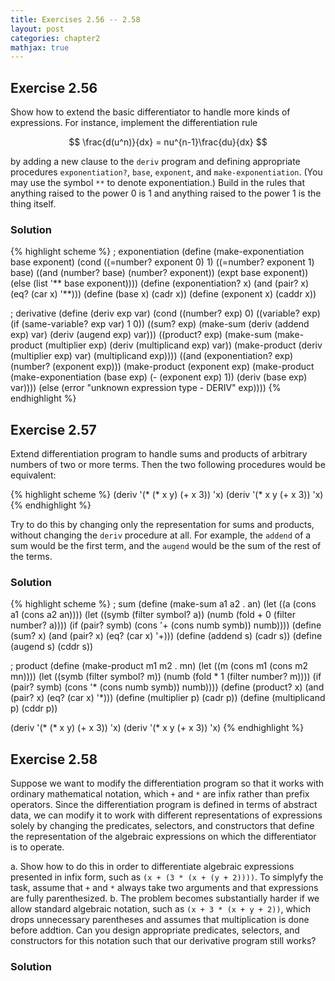 ```yaml
---
title: Exercises 2.56 -- 2.58
layout: post
categories: chapter2
mathjax: true
---
```


<a name="Ex2.56"> </a>

## Exercise 2.56

Show how to extend the basic differentiator to handle more kinds of
expressions. For instance, implement the differentiation rule

$$
\frac{d(u^n)}{dx} = nu^{n-1}\frac{du}{dx}
$$

by adding a new clause to the `deriv` program and defining appropriate
procedures `exponentiation?`, `base`, `exponent`, and
`make-exponentiation`. (You may use the symbol `**` to denote
exponentiation.) Build in the rules that anything raised to the power
0 is 1 and anything raised to the power 1 is the thing itself.

### Solution

{% highlight scheme %}
; exponentiation
(define (make-exponentiation base exponent)
  (cond ((=number? exponent 0) 1)
        ((=number? exponent 1) base)
        ((and (number? base) (number? exponent)) (expt base exponent))
        (else (list '** base exponent))))
(define (exponentiation? x)
  (and (pair? x) (eq? (car x) '**)))
(define (base x) (cadr x))
(define (exponent x) (caddr x))

; derivative
(define (deriv exp var)
  (cond ((number? exp) 0)
        ((variable? exp)
         (if (same-variable? exp var) 1 0))
        ((sum? exp)
         (make-sum (deriv (addend exp) var)
                   (deriv (augend exp) var)))
        ((product? exp)
         (make-sum
           (make-product (multiplier exp)
                         (deriv (multiplicand exp) var))
           (make-product (deriv (multiplier exp) var)
                         (multiplicand exp))))
        ((and (exponentiation? exp) (number? (exponent exp)))
         (make-product
          (exponent exp)
          (make-product
           (make-exponentiation (base exp) (- (exponent exp) 1))
           (deriv (base exp) var))))
        (else
         (error "unknown expression type - DERIV" exp))))
{% endhighlight %}

<a name="Ex2.57"> </a>

## Exercise 2.57

Extend differentiation program to handle sums and products of
arbitrary numbers of two or more terms. Then the two following
procedures would be equivalent:

{% highlight scheme %}
(deriv '(* (* x y) (+ x 3)) 'x)
(deriv '(* x y (+ x 3)) 'x)
{% endhighlight %}

Try to do this by changing only the representation for sums and
products, without changing the `deriv` procedure at all. For example,
the `addend` of a sum would be the first term, and the `augend` would
be the sum of the rest of the terms.

### Solution

{% highlight scheme %}
; sum
(define (make-sum  a1 a2 . an)
  (let ((a (cons a1 (cons a2 an))))
    (let ((symb (filter symbol? a))
          (numb (fold + 0 (filter number? a))))
      (if (pair? symb)
          (cons '+ (cons numb symb))
          numb))))
(define (sum? x)
  (and (pair? x) (eq? (car x) '+)))
(define (addend s) (cadr s))
(define (augend s) (cddr s))

; product
(define (make-product m1 m2 . mn)
  (let ((m (cons m1 (cons m2 mn))))
    (let ((symb (filter symbol? m))
          (numb (fold * 1 (filter number? m))))
      (if (pair? symb)
          (cons '* (cons numb symb))
          numb))))
(define (product? x)
  (and (pair? x) (eq? (car x) '*)))
(define (multiplier p) (cadr p))
(define (multiplicand p) (cddr p))

(deriv '(* (* x y) (+ x 3)) 'x)
(deriv '(* x y (+ x 3)) 'x)
{% endhighlight %}

<a name="Ex2.87"> </a>

## Exercise 2.58
Suppose we want to modify the differentiation program so that it works
with ordinary mathematical notation, which `+` and `*` are infix
rather than prefix operators. Since the differentiation program is
defined in terms of abstract data, we can modify it to work with
different representations of expressions solely by changing the
predicates, selectors, and constructors that define the representation
of the algebraic expressions on which the differentiator is to operate.

a. Show how to do this in order to differentiate algebraic expressions
   presented in infix form, such as `(x + (3 * (x + (y + 2))))`. To
   simplyfy the task, assume that `+` and `*` always take two
   arguments and that expressions are fully parenthesized.
b. The problem becomes substantially harder if we allow standard
   algebraic notation, such as `(x + 3 * (x + y + 2))`, which drops
   unnecessary parentheses and assumes that multiplication is done
   before addtion. Can you design appropriate predicates, selectors,
   and constructors for this notation such that our derivative program
   still works?

### Solution

